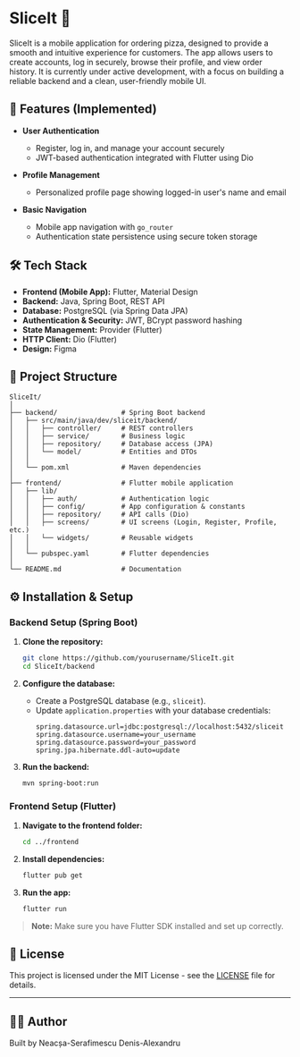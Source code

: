 # SliceIt 🍕

SliceIt is a mobile application for ordering pizza, designed to provide a smooth and intuitive experience for customers. 
The app allows users to create accounts, log in securely, browse their profile, and view order history. 
It is currently under active development, with a focus on building a reliable backend and a clean, user-friendly mobile UI.

## 🚀 Features (Implemented)

- **User Authentication**
  - Register, log in, and manage your account securely
  - JWT-based authentication integrated with Flutter using Dio

- **Profile Management**
  - Personalized profile page showing logged-in user's name and email

- **Basic Navigation**
  - Mobile app navigation with `go_router`
  - Authentication state persistence using secure token storage

## 🛠 Tech Stack

- **Frontend (Mobile App):** Flutter, Material Design
- **Backend:** Java, Spring Boot, REST API
- **Database:** PostgreSQL (via Spring Data JPA)
- **Authentication & Security:** JWT, BCrypt password hashing
- **State Management:** Provider (Flutter)
- **HTTP Client:** Dio (Flutter)
- **Design:** Figma

## 📂 Project Structure

```
SliceIt/
│
├── backend/                # Spring Boot backend
│   ├── src/main/java/dev/sliceit/backend/
│   │   ├── controller/     # REST controllers
│   │   ├── service/        # Business logic
│   │   ├── repository/     # Database access (JPA)
│   │   └── model/          # Entities and DTOs
│   │
│   └── pom.xml             # Maven dependencies
│
├── frontend/               # Flutter mobile application
│   ├── lib/
│   │   ├── auth/           # Authentication logic
│   │   ├── config/         # App configuration & constants
│   │   ├── repository/     # API calls (Dio)
│   │   ├── screens/        # UI screens (Login, Register, Profile, etc.)
│   │   └── widgets/        # Reusable widgets
│   │
│   └── pubspec.yaml        # Flutter dependencies
│
└── README.md               # Documentation
```

## ⚙️ Installation & Setup

### Backend Setup (Spring Boot)

1. **Clone the repository:**
   ```bash
   git clone https://github.com/yourusername/SliceIt.git
   cd SliceIt/backend
   ```

2. **Configure the database:**
   - Create a PostgreSQL database (e.g., `sliceit`).
   - Update `application.properties` with your database credentials:
     ```properties
     spring.datasource.url=jdbc:postgresql://localhost:5432/sliceit
     spring.datasource.username=your_username
     spring.datasource.password=your_password
     spring.jpa.hibernate.ddl-auto=update
     ```

3. **Run the backend:**
   ```bash
   mvn spring-boot:run
   ```

### Frontend Setup (Flutter)

1. **Navigate to the frontend folder:**
   ```bash
   cd ../frontend
   ```

2. **Install dependencies:**
   ```bash
   flutter pub get
   ```

3. **Run the app:**
   ```bash
   flutter run
   ```

> **Note:** Make sure you have Flutter SDK installed and set up correctly.

## 📝 License

This project is licensed under the MIT License - see the [LICENSE](LICENSE) file for details.

---

## 👨‍💻 Author

Built by Neacșa-Serafimescu Denis-Alexandru

